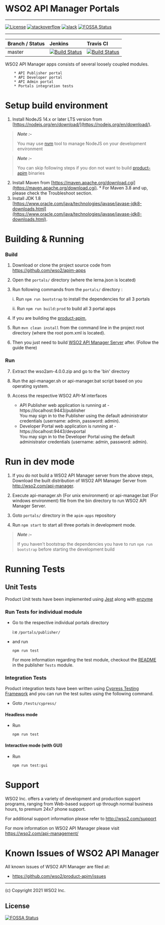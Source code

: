 # WSO2 API Manager Portals
        

---


[![License](https://img.shields.io/badge/License-Apache%202.0-blue.svg)](https://opensource.org/licenses/Apache-2.0)
[![stackoverflow](https://img.shields.io/badge/stackoverflow-wso2am-orange)](https://stackoverflow.com/tags/wso2-am/)
[![slack](https://img.shields.io/badge/slack-wso2--apim-blueviolet)](https://join.slack.com/t/wso2-apim/shared_invite/enQtNzEzMzk5Njc5MzM0LTgwODI3NmQ1MjI0ZDQyMGNmZGI4ZjdkZmI1ZWZmMjNkY2E0NmY3ZmExYjkxYThjNzNkOTU2NWJmYzM4YzZiOWU?src=sidebar)
[![FOSSA Status](https://app.fossa.com/api/projects/git%2Bgithub.com%2FVimukthiPerera%2Fapim-apps.svg?type=shield)](https://app.fossa.com/projects/git%2Bgithub.com%2FVimukthiPerera%2Fapim-apps?ref=badge_shield)

---

|  Branch / Status | Jenkins | Travis CI |
| :------------ |:------------- |:-------------
| master      | [![Build Status](https://wso2.org/jenkins/view/platform/job/platform-builds/job/apim-apps/badge/icon)](https://wso2.org/jenkins/view/platform/job/platform-builds/job/apim-apps/) | [![Build Status](https://travis-ci.com/wso2/apim-apps.svg?branch=main)](https://travis-ci.org/wso2/apim-apps) |


WSO2 API Manager apps consists of several loosely coupled modules.

        * API Publisher portal
        * API Developer portal
        * API Admin portal
        * Portals integration tests
Setup build environment
==================================

1. Install NodeJS 14.x or later LTS version from [https://nodejs.org/en/download/](https://nodejs.org/en/download/).
 > **_Note :-_** 
   >  
   > You may use [nvm](https://github.com/nvm-sh/nvm) tool to manage NodeJS on your development environment
   >

> **_Note :-_** 
   >  
   > You can skip following steps if you don not want to build [product-apim](https://github.com/wso2/product-apim) binaries
   >

2. Install Maven from [https://maven.apache.org/download.cgi](https://maven.apache.org/download.cgi). * For Maven 3.8 and up, please check the Troubleshoot section.
3. Install JDK 1.8 [https://www.oracle.com/java/technologies/javase/javase-jdk8-downloads.html](https://www.oracle.com/java/technologies/javase/javase-jdk8-downloads.html).

Building & Running
==================================
### Build
 1. Download or clone the project source code from https://github.com/wso2/apim-apps

2. Open the `portals/` directory (where the lerna.json is located)

3. Run following commands from the `portals/` directory :

    i.  Run `npm run bootstrap` to install the dependencies for all 3 portals

    ii. Run `npm run build:prod` to build all 3 portal apps

4. If you are building the [product-apim](https://github.com/wso2/product-apim),

5. Run `mvn clean install` from the command line in the project root directory (where the root pom.xml is located).

6. Then you just need to build [WSO2 API Manager Server](https://github.com/wso2/product-apim) after. (Follow the guide there)

### Run

7. Extract the wso2am-4.0.0.zip and go to the 'bin' directory

8. Run the api-manager.sh or api-manager.bat script based on you operating system.

3. Access the respective WSO2 API-M interfaces
    * API Publisher web application is running at - https://localhost:9443/publisher \
  You may sign in to the Publisher using the default administrator credentials (username: admin, password: admin).
    * Developer Portal web application is running at - https://localhost:9443/devportal \
  You may sign in to the Developer Portal using the default administrator credentials (username: admin, password: admin).

Run in dev mode
==================================
1. If you do not build a WSO2 API Manager server from the above steps, Download the built distribution of WSO2 API Manager Server from http://wso2.com/api-manager. 

2. Execute api-manager.sh (For unix environment) or api-manager.bat (For windows environment) file from the bin directory to run WSO2 API Manager Server.

3. Goto `portals/` directory in the `apim-apps` repository

4. Run `npm start` to start all three portals in development mode.
> **_Note :-_** 
   >  
   > If you haven't bootstrap the dependencies you have to run `npm run bootstrap` before starting the development build
   >
Running Tests
==================================
## Unit Tests

Product Unit tests have been implemented using [Jest](https://jestjs.io/) along with [enzyme](https://enzymejs.github.io/enzyme/)

### Run Tests for individual module

- Go to the respective individual portals directory

  i:e `/portals/publisher/`
- and run

  ```
  npm run test
  ```
  For more information regarding the test module, checkout the [README](./portals/publisher/source/Tests/README.md) in the publisher `Tests` module.
### Integration Tests

Product integration tests have been written using [Cypress Testing Framework](https://www.cypress.io/) and you can run the test suites using the following command.

- Goto `/tests/cypress/`

#### Headless mode

- Run

  ```
  npm run test
  ```
#### Interactive mode (with GUI)

- Run

  ```
  npm run test:gui
  ```
Support
==================================

WSO2 Inc. offers a variety of development and production support
programs, ranging from Web-based support up through normal business
hours, to premium 24x7 phone support.

For additional support information please refer to http://wso2.com/support

For more information on WSO2 API Manager please visit https://wso2.com/api-management/

Known Issues of WSO2 API Manager
==================================

All known issues of WSO2 API Manager are filed at:
   
* https://github.com/wso2/product-apim/issues


--------------------------------------------------------------------------------
(c) Copyright 2021 WSO2 Inc.


## License
[![FOSSA Status](https://app.fossa.com/api/projects/git%2Bgithub.com%2FVimukthiPerera%2Fapim-apps.svg?type=large)](https://app.fossa.com/projects/git%2Bgithub.com%2FVimukthiPerera%2Fapim-apps?ref=badge_large)